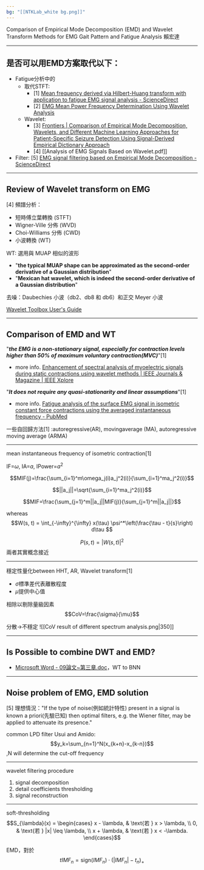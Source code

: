 ```yaml
---
bg: "[[NTKLab_white bg.png]]"
---
```


<style>
    .reveal {
        font-family: 'Times New Roman', '標楷體';
        font-size: 30px;
        text-align: left;
        color: black;
        background-size: cover;
        background-position: center;
    }
	.reveal h1,
	.reveal h2,
	.reveal h3,
	.reveal h4,
	.reveal h5,
	.reveal h6 {
	  font-family: 'Times New Roman', '標楷體';
	  color: black;
	  %%text-transform: lowercase%%;
	  text-transform: capitalize;
	}
	.with-border{
		border: 1px solid red;
	}
</style>
<grid drag="70 10" drop="-3 40">
Comparison of Empirical Mode Decomposition (EMD) and Wavelet Transform Methods for EMG Gait Pattern and Fatigue Analysis
<!-- element style="font-size: 40px;align: left; text-align: left;color: white"-->
</grid>

<grid drag="50 10" drop="40 70">
賴宏達
<!-- element style="font-size: 40px;align: right; text-align: right"-->
</grid>

<!-- slide bg="../../NTKLab_white bg_cover_resize.png"-->

---
## 是否可以用EMD方案取代以下：
- Fatigue分析中的
	- 取代STFT: 
		- \[1\] [Mean frequency derived via Hilbert-Huang transform with application to fatigue EMG signal analysis - ScienceDirect](https://www.sciencedirect.com/science/article/pii/S0169260706000472?ref=pdf_download&fr=RR-2&rr=8f3e26022ac98454)
		- \[2\] [EMG Mean Power Frequency Determination Using Wavelet Analysis](https://ieeexplore.ieee.org/stamp/stamp.jsp?tp=&arnumber=757017) 
	- Wavelet:
		- \[3\] [Frontiers | Comparison of Empirical Mode Decomposition, Wavelets, and Different Machine Learning Approaches for Patient-Specific Seizure Detection Using Signal-Derived Empirical Dictionary Approach](https://www.frontiersin.org/journals/digital-health/articles/10.3389/fdgth.2021.738996/full)
		- \[4\] [[Analysis of EMG Signals Based on Wavelet.pdf]]
- Filter: \[5\] [EMG signal filtering based on Empirical Mode Decomposition - ScienceDirect](https://www.sciencedirect.com/science/article/pii/S1746809406000085)

---
## Review of Wavelet transform on EMG
[4] 頻譜分析：
- 短時傅立葉轉換 (STFT)
- Wigner-Ville 分佈 (WVD)
- Choi-Williams 分佈 (CWD) 
- 小波轉換 (WT)

WT: 選用與 MUAP 相似的波形
- "**the typical MUAP shape can be approximated as the second-order derivative of a Gaussian distribution**"
- "**Mexican hat wavelet, which is indeed the second-order derivative of a Gaussian distribution**"

去噪：Daubechies 小波（db2、db8 和 db6）和正交 Meyer 小波

[Wavelet Toolbox User's Guide](http://cda.psych.uiuc.edu/matlab_pdf/wavelet_ug.pdf)

---
## Comparison of EMD and WT
"***the EMG is a non-stationary signal, especially for contraction levels higher than 50% of maximum voluntary contraction(MVC)***"[1]
- more info. [Enhancement of spectral analysis of myoelectric signals during static contractions using wavelet methods | IEEE Journals & Magazine | IEEE Xplore](https://ieeexplore.ieee.org/document/764944)

"***It does not require any quasi-stationarity and linear assumptions***"[1]
- more info. [Fatigue analysis of the surface EMG signal in isometric constant force contractions using the averaged instantaneous frequency - PubMed](https://pubmed.ncbi.nlm.nih.gov/12665043/)

一些自回歸方法[1] :autoregressive(AR), movingaverage (MA), autoregressive moving average (ARMA)

---
mean instantaneous frequency of isometric contraction[1]

IF=$\omega$, IA=$a$, IPower=$a^2$

$$MIF(j)=\frac{\sum_{i=1}^m\omega_j(i)a_j^2(i)}{\sum_{i=1}^ma_j^2(i)}$$

$$||a_j||=\sqrt{\sum_{i=1}^ma_j^2(i)}$$

$$MIF=\frac{\sum_{j=1}^m||a_j||MIF(j)}{\sum_{j=1}^m||a_j||}$$

whereas
$$W(s, t) = \int_{-\infty}^{\infty} x(\tau) \psi^*\left(\frac{\tau - t}{s}\right) d\tau
$$

$$P(s,t)=|W(s, t)|^2$$
兩者其實概念接近

---
穩定性量化between HHT, AR, Wavelet transform[1]
- $\sigma$標準差代表離散程度
- $\mu$提供中心值

相除以剔除量級因素
$$CoV=\frac{\sigma}{\mu}$$

分散$\rightarrow$不穩定
![[CoV result of different spectrum analysis.png|350]]

---
## Is Possible to combine DWT and EMD?
- [Microsoft Word - 09論文~第三章.doc](https://pmcl.mt.ntnu.edu.tw/Laboratory/paper/%E4%BD%99%E5%8B%9D%E6%99%BA/ch3.pdf)，WT to BNN

---
## Noise problem of EMG, EMD solution
[5] 理想情況："If the type of noise(例如統計特性) present in a signal is known a priori(先驗已知) then optimal filters, e.g. the Wiener filter, may be applied to attenuate its presence."

common LPD filter Usui and Amido: 
$$y_k=\sum_{n=1}^N(x_{k+n}-x_{k-n})$$
,N will determine the cut-off frequency

---
wavelet filtering procedure
1. signal decomposition
2. detail coefficients thresholding
3. signal reconstruction


---
soft-thresholding
$$S_{\lambda}(x) =
\begin{cases} 
x - \lambda, & \text{若 } x > \lambda, \\
0, & \text{若 } |x| \leq \lambda, \\
x + \lambda, & \text{若 } x < -\lambda.
\end{cases}$$


EMD，對於
$$tIMF_n = \text{sign}(IMF_n) \cdot (\lvert IMF_n \rvert - t_n)_+
$$